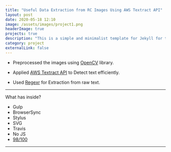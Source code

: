 ```yaml
---
title: "Useful Data Extraction from RC Images Using AWS Textract API"
layout: post
date: 2020-05-18 12:10
image: /assets/images/project1.png
headerImage: true
projects: true
description: "This is a simple and minimalist template for Jekyll for those who likes to eat noodles."
category: project
externalLink: false
---
```




- Preprocessed the images using [OpenCV](https://opencv-python-tutroals.readthedocs.io/en/latest/py_tutorials/py_imgproc/py_table_of_contents_imgproc/py_table_of_contents_imgproc.html) library.

- Applied [AWS Textract API](https://docs.aws.amazon.com/textract/latest/dg/what-is.html) to Detect text efficiently.

- Used [Regexr](https://regexr.com/) for Extraction from raw text.

---

What has inside?

- Gulp
- BrowserSync
- Stylus
- SVG
- Travis
- No JS
- [98/100](https://developers.google.com/speed/pagespeed/insights/?url=http%3A%2F%2Fsergiokopplin.github.io%2Findigo%2F)

---
